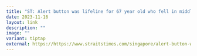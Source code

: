 ```yaml
---
title: "ST: Alert button was lifeline for 67 year old who fell in middle of night"
date: 2023-11-16
layout: link
description: ""
image: ""
variant: tiptap
external: https://https://www.straitstimes.com/singapore/alert-button-was-a-lifeline-for-67-year-old-who-fell-in-middle-of-night#:~:text=SINGAPORE%20%E2%80%93%20Earlier%20this%20year%2C%20when,message%20that%20she%20needed%20help.
---
```

